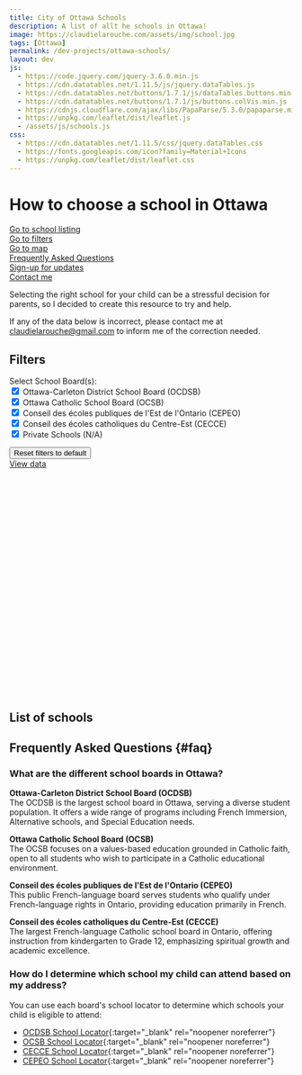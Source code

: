 ```yaml
---
title: City of Ottawa Schools
description: A list of allt he schools in Ottawa!
image: https://claudielarouche.com/assets/img/school.jpg
tags: [Ottawa]
permalink: /dev-projects/ottawa-schools/
layout: dev
js:
  - https://code.jquery.com/jquery-3.6.0.min.js
  - https://cdn.datatables.net/1.11.5/js/jquery.dataTables.js
  - https://cdn.datatables.net/buttons/1.7.1/js/dataTables.buttons.min.js
  - https://cdn.datatables.net/buttons/1.7.1/js/buttons.colVis.min.js
  - https://cdnjs.cloudflare.com/ajax/libs/PapaParse/5.3.0/papaparse.min.js
  - https://unpkg.com/leaflet/dist/leaflet.js
  - /assets/js/schools.js
css: 
  - https://cdn.datatables.net/1.11.5/css/jquery.dataTables.css
  - https://fonts.googleapis.com/icon?family=Material+Icons
  - https://unpkg.com/leaflet/dist/leaflet.css
---
```


<h1>How to choose a school in Ottawa</h1>

<div class="mt-3">
<a href="#csvData" class="btn btn-primary">
    Go to school listing
</a>
</div>

<div class="mt-3">
<a href="#filters" class="btn btn-primary" >
    Go to filters
</a>
</div>

<div class="mt-3">
<a href="#map" class="btn btn-primary" >
    Go to map
</a>
</div>

<div class="mt-3">
<a href="#faq" class="btn btn-primary" >
    Frequently Asked Questions
</a>
</div>


<div class="mt-3">
<a href="#newsletter" class="btn btn-warning" >
    Sign-up for updates
</a>
</div>

<div class="mt-3">
<a href="https://forms.gle/7YHFbimGH4p5imQD8" class="btn btn-primary" target="_blank">
    Contact me
</a>
</div>


Selecting the right school for your child can be a stressful decision for parents, so I decided to create this resource to try and help.  

If any of the data below is incorrect, please contact me at claudielarouche@gmail.com to inform me of the correction needed.  
	
      
## Filters


<form class="form">

			

<div class="form-group row">
    <label for="selectedBoard" class="col-sm-2 col-form-label">Select School Board(s):</label>
    <div class="col-sm-10">
        <div class="checkbox">
            <label><input type="checkbox" id="ocdsbCheckbox" class="boardCheckbox" value="Ottawa-Carleton District School Board" checked=""> Ottawa-Carleton District School Board (OCDSB)</label>
        </div>
        <div class="checkbox">
            <label><input type="checkbox" id="ocsbCheckbox" class="boardCheckbox" value="Ottawa Catholic School Board" checked=""> Ottawa Catholic School Board (OCSB)</label>
        </div>
        <div class="checkbox">
            <label><input type="checkbox" id="cepeoCheckbox" class="boardCheckbox" value="Conseil des écoles publiques de l'Est de l'Ontario" checked=""> Conseil des écoles publiques de l'Est de l'Ontario (CEPEO)</label>
        </div>
        <div class="checkbox">
            <label><input type="checkbox" id="cecceCheckbox" class="boardCheckbox" value="Conseil des écoles catholiques du Centre-Est" checked=""> Conseil des écoles catholiques du Centre-Est (CECCE)</label>
        </div>
        <div class="checkbox">
            <label><input type="checkbox" id="privateCheckbox" class="boardCheckbox" value="N/A" checked=""> Private Schools (N/A)</label>
        </div>
    </div>
</div>

</form>

<div class="mt-3">
<button class="btn btn-secondary" onclick="clearAllFilters()">
    Reset filters to default
</button>
</div>
<div class="mt-3">
<a href="#csvData" class="btn btn-primary">
        View data
</a>
</div>

<div id="map" style="height: 400px; width: 100%;"></div>

## List of schools

<div id="csvData"></div>

## Frequently Asked Questions {#faq}

### What are the different school boards in Ottawa?

**Ottawa-Carleton District School Board (OCDSB)**  
The OCDSB is the largest school board in Ottawa, serving a diverse student population. It offers a wide range of programs including French Immersion, Alternative schools, and Special Education needs.  

**Ottawa Catholic School Board (OCSB)**  
The OCSB focuses on a values-based education grounded in Catholic faith, open to all students who wish to participate in a Catholic educational environment.  

**Conseil des écoles publiques de l'Est de l'Ontario (CEPEO)**  
This public French-language board serves students who qualify under French-language rights in Ontario, providing education primarily in French.  

**Conseil des écoles catholiques du Centre-Est (CECCE)**  
The largest French-language Catholic school board in Ontario, offering instruction from kindergarten to Grade 12, emphasizing spiritual growth and academic excellence.  

### How do I determine which school my child can attend based on my address?

You can use each board's school locator to determine which schools your child is eligible to attend:

- [OCDSB School Locator](https://staffapps.ocdsb.ca/school_locator/default.aspx){:target="_blank" rel="noopener noreferrer"}
- [OCSB School Locator](https://schoollocator.ocsb.ca:8081/Eligibility.aspx?Page=School){:target="_blank" rel="noopener noreferrer"}
- [CECCE School Locator](https://ctso.mybusplanner.ca/Eligibility.aspx){:target="_blank" rel="noopener noreferrer"}
- [CEPEO School Locator](https://cepeo.maps.arcgis.com/apps/webappviewer/index.html?id=9bf66b0e927143c885b607db7168f12b){:target="_blank" rel="noopener noreferrer"}
